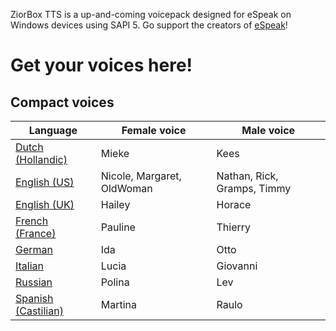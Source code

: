 ZiorBox TTS is a up-and-coming voicepack designed for eSpeak on Windows devices using SAPI 5. Go support the creators of [eSpeak](https://espeak.sourceforge.net/)!
# Get your voices here!
## Compact voices
| Language      | Female voice  | Male voice    |
| ------------- | ------------- | ------------- |
| [Dutch (Hollandic)](https://github.com/Daniel49332/zbtts/releases/download/beta/zbtts-dun.zip)  | Mieke | Kees |
| [English (US)](https://github.com/Daniel49332/zbtts/releases/download/beta-us/zbtts-enu.zip) | Nicole, Margaret, OldWoman | Nathan, Rick, Gramps, Timmy |
| [English (UK)](https://github.com/Daniel49332/zbtts/releases/download/beta/zbtts-eng.zip)  | Hailey | Horace |
| [French (France)](https://github.com/Daniel49332/zbtts/releases/download/beta/zbtts-frf.zip)  | Pauline | Thierry |
| [German](https://github.com/Daniel49332/zbtts/releases/download/beta/zbtts-ged.zip)  | Ida | Otto |
| [Italian](https://github.com/Daniel49332/zbtts/releases/download/beta/zbtts-iti.zip)  | Lucia | Giovanni |
| [Russian](https://github.com/Daniel49332/zbtts/releases/download/beta/zbtts-rur.zip)  | Polina | Lev |
| [Spanish (Castilian)](https://github.com/Daniel49332/zbtts/releases/download/beta/zbtts-spe.zip)  | Martina | Raulo |
